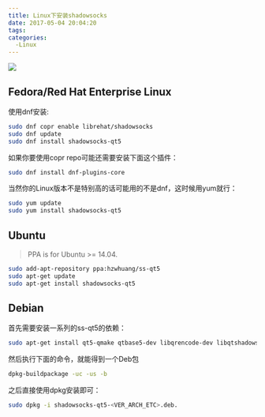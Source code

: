 ```yaml
---
title: Linux下安装shadowsocks
date: 2017-05-04 20:04:20
tags:
categories:
  -Linux
---
```

![](http://i4.buimg.com/567571/32f51545bce7861e.jpg)
## Fedora/Red Hat Enterprise Linux

使用dnf安装:
```bash
sudo dnf copr enable librehat/shadowsocks
sudo dnf update
sudo dnf install shadowsocks-qt5
```
如果你要使用copr repo可能还需要安装下面这个插件：
<!--more-->
```bash
sudo dnf install dnf-plugins-core
```
当然你的Linux版本不是特别高的话可能用的不是dnf，这时候用yum就行：
```bash
sudo yum update
sudo yum install shadowsocks-qt5
```

## Ubuntu

> PPA is for Ubuntu >= 14.04.

```bash
sudo add-apt-repository ppa:hzwhuang/ss-qt5
sudo apt-get update
sudo apt-get install shadowsocks-qt5
```
## Debian
首先需要安装一系列的ss-qt5的依赖：
```bash
sudo apt-get install qt5-qmake qtbase5-dev libqrencode-dev libqtshadowsocks-dev libappindicator-dev libzbar-dev libbotan1.10-dev
```
然后执行下面的命令，就能得到一个Deb包
```bash
dpkg-buildpackage -uc -us -b
```
之后直接使用dpkg安装即可：
```bash
sudo dpkg -i shadowsocks-qt5-<VER_ARCH_ETC>.deb.
```
